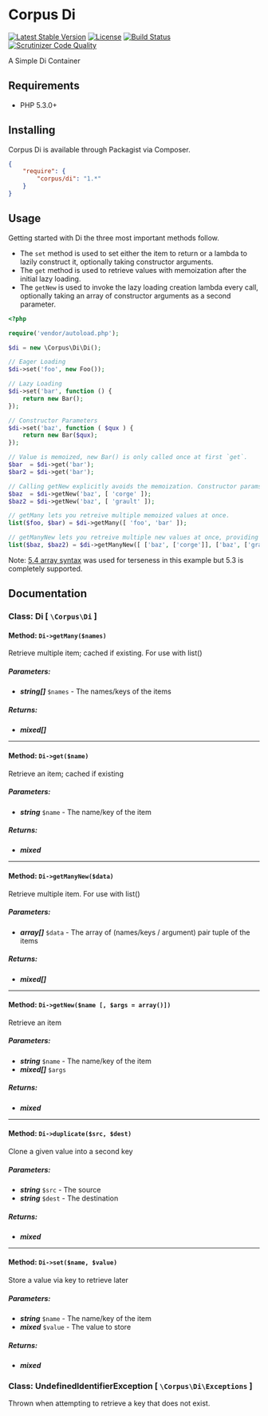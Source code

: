 # Corpus Di

[![Latest Stable Version](https://poser.pugx.org/corpus/di/v/stable.png)](https://packagist.org/packages/corpus/di)
[![License](https://poser.pugx.org/corpus/di/license.png)](https://packagist.org/packages/corpus/di)
[![Build Status](https://travis-ci.org/CorpusPHP/Di.svg?branch=master)](https://travis-ci.org/CorpusPHP/Di)
[![Scrutinizer Code Quality](https://scrutinizer-ci.com/g/CorpusPHP/Di/badges/quality-score.png?b=master)](https://scrutinizer-ci.com/g/CorpusPHP/Di/?branch=master)

A Simple Di Container

## Requirements

- PHP 5.3.0+

## Installing

Corpus Di is available through Packagist via Composer.

```json
{
	"require": {
		"corpus/di": "1.*"
	}
}
```

## Usage

Getting started with Di the three most important methods follow.
- The `set` method is used to set either the item to return or a lambda to lazily construct it, optionally taking constructor arguments.
- The `get` method is used to retrieve values with memoization after the initial lazy loading.
- The `getNew` is used to invoke the lazy loading creation lambda every call, optionally taking an array of constructor arguments as a second parameter.

```php
<?php

require('vendor/autoload.php');

$di = new \Corpus\Di\Di();

// Eager Loading
$di->set('foo', new Foo());

// Lazy Loading
$di->set('bar', function () {
	return new Bar();
});

// Constructor Parameters
$di->set('baz', function ( $qux ) {
	return new Bar($qux);
});

// Value is memoized, new Bar() is only called once at first `get`.
$bar  = $di->get('bar');
$bar2 = $di->get('bar');

// Calling getNew explicitly avoids the memoization. Constructor params passed as array.
$baz  = $di->getNew('baz', [ 'corge' ]);
$baz2 = $di->getNew('baz', [ 'grault' ]);

// getMany lets you retreive multiple memoized values at once.
list($foo, $bar) = $di->getMany([ 'foo', 'bar' ]);

// getManyNew lets you retreive multiple new values at once, providing for arguments.
list($baz, $baz2) = $di->getManyNew([ ['baz', ['corge']], ['baz', ['grault']] ]);


```

Note: [5.4 array syntax](http://us3.php.net/manual/en/language.types.array.php) was used for terseness in this example but 5.3 is completely supported.

## Documentation

### Class: Di \[ `\Corpus\Di` \]

#### Method: `Di->getMany($names)`

Retrieve multiple item; cached if existing. For use with list()  
  


##### Parameters:

- ***string[]*** `$names` - The names/keys of the items


##### Returns:

- ***mixed[]***


---

#### Method: `Di->get($name)`

Retrieve an item; cached if existing  
  


##### Parameters:

- ***string*** `$name` - The name/key of the item


##### Returns:

- ***mixed***


---

#### Method: `Di->getManyNew($data)`

Retrieve multiple item. For use with list()  
  


##### Parameters:

- ***array[]*** `$data` - The array of (names/keys / argument) pair tuple of the items


##### Returns:

- ***mixed[]***


---

#### Method: `Di->getNew($name [, $args = array()])`

Retrieve an item  
  


##### Parameters:

- ***string*** `$name` - The name/key of the item
- ***mixed[]*** `$args`


##### Returns:

- ***mixed***


---

#### Method: `Di->duplicate($src, $dest)`

Clone a given value into a second key  
  


##### Parameters:

- ***string*** `$src` - The source
- ***string*** `$dest` - The destination


##### Returns:

- ***mixed***


---

#### Method: `Di->set($name, $value)`

Store a value via key to retrieve later  
  


##### Parameters:

- ***string*** `$name` - The name/key of the item
- ***mixed*** `$value` - The value to store


##### Returns:

- ***mixed***


### Class: UndefinedIdentifierException \[ `\Corpus\Di\Exceptions` \]

Thrown when attempting to retrieve a key that does not exist.

